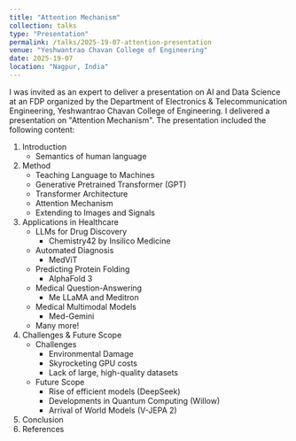 ```yaml
---
title: "Attention Mechanism"
collection: talks
type: "Presentation"
permalink: /talks/2025-19-07-attention-presentation
venue: "Yeshwantrao Chavan College of Engineering"
date: 2025-19-07
location: "Nagpur, India"
---
```


I was invited as an expert to deliver a presentation on AI and Data Science at an FDP organized by the Department of Electronics & Telecommunication Engineering, Yeshwantrao Chavan College of Engineering. I delivered a presentation on "Attention Mechanism". The presentation included the following content:

1. Introduction
    * Semantics of human language
2. Method
    * Teaching Language to Machines
    * Generative Pretrained Transformer (GPT)
    * Transformer Architecture
    * Attention Mechanism
    * Extending to Images and Signals
3. Applications in Healthcare
    * LLMs for Drug Discovery
      + Chemistry42 by Insilico Medicine
    * Automated Diagnosis
      + MedViT
    * Predicting Protein Folding
      + AlphaFold 3
    * Medical Question-Answering
      + Me LLaMA and Meditron
    * Medical Multimodal Models
      + Med-Gemini
    * Many more!
4. Challenges & Future Scope
    * Challenges
      + Environmental Damage
      + Skyrocketing GPU costs
      + Lack of large, high-quality datasets
    * Future Scope
      + Rise of efficient models (DeepSeek)
      + Developments in Quantum Computing (Willow)
      + Arrival of World Models (V-JEPA 2)
 5. Conclusion
 6. References


  


   
